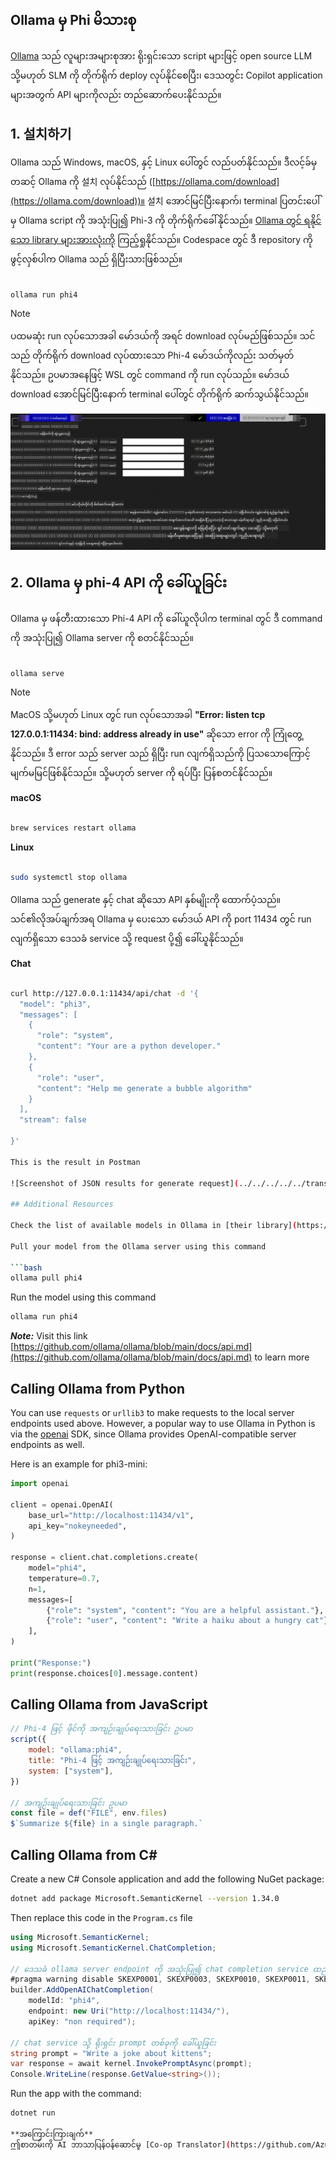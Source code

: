 <!--
CO_OP_TRANSLATOR_METADATA:
{
  "original_hash": "0b38834693bb497f96bf53f0d941f9a1",
  "translation_date": "2025-07-16T19:19:44+00:00",
  "source_file": "md/01.Introduction/02/04.Ollama.md",
  "language_code": "my"
}
-->
## Ollama မှ Phi မိသားစု

[Ollama](https://ollama.com) သည် လူများအများစုအား ရိုးရှင်းသော script များဖြင့် open source LLM သို့မဟုတ် SLM ကို တိုက်ရိုက် deploy လုပ်နိုင်စေပြီး၊ ဒေသတွင်း Copilot application များအတွက် API များကိုလည်း တည်ဆောက်ပေးနိုင်သည်။

## **1. 설치하기**

Ollama သည် Windows, macOS, နှင့် Linux ပေါ်တွင် လည်ပတ်နိုင်သည်။ ဒီလင့်ခ်မှတဆင့် Ollama ကို 설치 လုပ်နိုင်သည် ([https://ollama.com/download](https://ollama.com/download))။ 설치 အောင်မြင်ပြီးနောက်၊ terminal ပြတင်းပေါ်မှ Ollama script ကို အသုံးပြု၍ Phi-3 ကို တိုက်ရိုက်ခေါ်နိုင်သည်။ [Ollama တွင် ရနိုင်သော library များအားလုံးကို](https://ollama.com/library) ကြည့်ရှုနိုင်သည်။ Codespace တွင် ဒီ repository ကို ဖွင့်လှစ်ပါက Ollama သည် ရှိပြီးသားဖြစ်သည်။

```bash

ollama run phi4

```

> [!NOTE]
> ပထမဆုံး run လုပ်သောအခါ မော်ဒယ်ကို အရင် download လုပ်မည်ဖြစ်သည်။ သင်သည် တိုက်ရိုက် download လုပ်ထားသော Phi-4 မော်ဒယ်ကိုလည်း သတ်မှတ်နိုင်သည်။ ဥပမာအနေဖြင့် WSL တွင် command ကို run လုပ်သည်။ မော်ဒယ် download အောင်မြင်ပြီးနောက် terminal ပေါ်တွင် တိုက်ရိုက် ဆက်သွယ်နိုင်သည်။

![run](../../../../../translated_images/ollama_run.e9755172b162b381359f8dc8ad0eb1499e13266d833afaf29c47e928d6d7abc5.my.png)

## **2. Ollama မှ phi-4 API ကို ခေါ်ယူခြင်း**

Ollama မှ ဖန်တီးထားသော Phi-4 API ကို ခေါ်ယူလိုပါက terminal တွင် ဒီ command ကို အသုံးပြု၍ Ollama server ကို စတင်နိုင်သည်။

```bash

ollama serve

```

> [!NOTE]
> MacOS သို့မဟုတ် Linux တွင် run လုပ်သောအခါ **"Error: listen tcp 127.0.0.1:11434: bind: address already in use"** ဆိုသော error ကို ကြုံတွေ့နိုင်သည်။ ဒီ error သည် server သည် ရှိပြီး run လျက်ရှိသည်ကို ပြသသောကြောင့် မျက်မမြင်ဖြစ်နိုင်သည်။ သို့မဟုတ် server ကို ရပ်ပြီး ပြန်စတင်နိုင်သည်။

**macOS**

```bash

brew services restart ollama

```

**Linux**

```bash

sudo systemctl stop ollama

```

Ollama သည် generate နှင့် chat ဆိုသော API နှစ်မျိုးကို ထောက်ပံ့သည်။ သင်၏လိုအပ်ချက်အရ Ollama မှ ပေးသော မော်ဒယ် API ကို port 11434 တွင် run လျက်ရှိသော ဒေသခံ service သို့ request ပို့၍ ခေါ်ယူနိုင်သည်။

**Chat**

```bash

curl http://127.0.0.1:11434/api/chat -d '{
  "model": "phi3",
  "messages": [
    {
      "role": "system",
      "content": "Your are a python developer."
    },
    {
      "role": "user",
      "content": "Help me generate a bubble algorithm"
    }
  ],
  "stream": false
  
}'

This is the result in Postman

![Screenshot of JSON results for generate request](../../../../../translated_images/ollama_gen.bda5d4e715366cc9c1cae2956e30bfd55b07b22ca782ef69e680100a9a1fd563.my.png)

## Additional Resources

Check the list of available models in Ollama in [their library](https://ollama.com/library).

Pull your model from the Ollama server using this command

```bash
ollama pull phi4
```

Run the model using this command

```bash
ollama run phi4
```

***Note:*** Visit this link [https://github.com/ollama/ollama/blob/main/docs/api.md](https://github.com/ollama/ollama/blob/main/docs/api.md) to learn more

## Calling Ollama from Python

You can use `requests` or `urllib3` to make requests to the local server endpoints used above. However, a popular way to use Ollama in Python is via the [openai](https://pypi.org/project/openai/) SDK, since Ollama provides OpenAI-compatible server endpoints as well.

Here is an example for phi3-mini:

```python
import openai

client = openai.OpenAI(
    base_url="http://localhost:11434/v1",
    api_key="nokeyneeded",
)

response = client.chat.completions.create(
    model="phi4",
    temperature=0.7,
    n=1,
    messages=[
        {"role": "system", "content": "You are a helpful assistant."},
        {"role": "user", "content": "Write a haiku about a hungry cat"},
    ],
)

print("Response:")
print(response.choices[0].message.content)
```

## Calling Ollama from JavaScript 

```javascript
// Phi-4 ဖြင့် ဖိုင်ကို အကျဉ်းချုပ်ရေးသားခြင်း ဥပမာ
script({
    model: "ollama:phi4",
    title: "Phi-4 ဖြင့် အကျဉ်းချုပ်ရေးသားခြင်း",
    system: ["system"],
})

// အကျဉ်းချုပ်ရေးသားခြင်း ဥပမာ
const file = def("FILE", env.files)
$`Summarize ${file} in a single paragraph.`
```

## Calling Ollama from C#

Create a new C# Console application and add the following NuGet package:

```bash
dotnet add package Microsoft.SemanticKernel --version 1.34.0
```

Then replace this code in the `Program.cs` file

```csharp
using Microsoft.SemanticKernel;
using Microsoft.SemanticKernel.ChatCompletion;

// ဒေသခံ ollama server endpoint ကို အသုံးပြု၍ chat completion service ထည့်သွင်းခြင်း
#pragma warning disable SKEXP0001, SKEXP0003, SKEXP0010, SKEXP0011, SKEXP0050, SKEXP0052
builder.AddOpenAIChatCompletion(
    modelId: "phi4",
    endpoint: new Uri("http://localhost:11434/"),
    apiKey: "non required");

// chat service သို့ ရိုးရှင်း prompt တစ်ခုကို ခေါ်ယူခြင်း
string prompt = "Write a joke about kittens";
var response = await kernel.InvokePromptAsync(prompt);
Console.WriteLine(response.GetValue<string>());
```

Run the app with the command:

```bash
dotnet run

**အကြောင်းကြားချက်**  
ဤစာတမ်းကို AI ဘာသာပြန်ဝန်ဆောင်မှု [Co-op Translator](https://github.com/Azure/co-op-translator) ဖြင့် ဘာသာပြန်ထားပါသည်။ ကျွန်ုပ်တို့သည် တိကျမှန်ကန်မှုအတွက် ကြိုးစားသော်လည်း အလိုအလျောက် ဘာသာပြန်ခြင်းတွင် အမှားများ သို့မဟုတ် မှားယွင်းချက်များ ပါဝင်နိုင်ကြောင်း သတိပြုပါရန် မေတ္တာရပ်ခံအပ်ပါသည်။ မူရင်းစာတမ်းကို မိမိဘာသာစကားဖြင့်သာ တရားဝင်အချက်အလက်အဖြစ် ယူဆသင့်ပါသည်။ အရေးကြီးသော အချက်အလက်များအတွက် လူ့ဘာသာပြန်ပညာရှင်မှ ဘာသာပြန်ခြင်းကို အကြံပြုပါသည်။ ဤဘာသာပြန်ချက်ကို အသုံးပြုရာမှ ဖြစ်ပေါ်လာနိုင်သည့် နားလည်မှုမှားယွင်းမှုများအတွက် ကျွန်ုပ်တို့သည် တာဝန်မယူပါ။